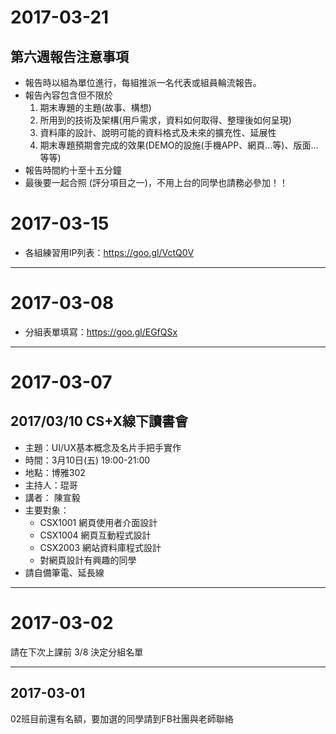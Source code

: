 # 2017-03-21 

## 第六週報告注意事項

* 報告時以組為單位進行，每組推派一名代表或組員輪流報告。
* 報告內容包含但不限於
    1. 期末專題的主題(故事、構想)
    2. 所用到的技術及架構(用戶需求，資料如何取得、整理後如何呈現)
    3. 資料庫的設計、說明可能的資料格式及未來的擴充性、延展性
    4. 期末專題預期會完成的效果(DEMO的設施(手機APP、網頁...等)、版面...等等)
* 報告時間約十至十五分鐘
* 最後要一起合照 (評分項目之一)，不用上台的同學也請務必參加！！

# 2017-03-15

* 各組練習用IP列表：https://goo.gl/VctQ0V

---

# 2017-03-08

* 分組表單填寫：https://goo.gl/EGfQSx

---

# 2017-03-07

## 2017/03/10 CS+X線下讀書會

* 主題：UI/UX基本概念及名片手把手實作
* 時間：3月10日(五) 19:00-21:00
* 地點：博雅302
* 主持人：琨哥
* 講者： 陳宣毅
* 主要對象：
  * CSX1001 網頁使用者介面設計
  * CSX1004 網頁互動程式設計
  * CSX2003 網站資料庫程式設計
  * 對網頁設計有興趣的同學
* 請自備筆電、延長線

---

# 2017-03-02

請在下次上課前 3/8 決定分組名單

---

## 2017-03-01

02班目前還有名額，要加選的同學請到FB社團與老師聯絡
